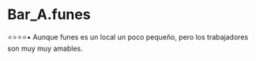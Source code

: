 # Bar_A.funes
⭐⭐⭐⭐▪️
Aunque funes es un local un poco pequeño, pero los trabajadores son muy muy amables.
